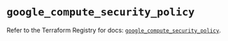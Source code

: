 # `google_compute_security_policy`

Refer to the Terraform Registry for docs: [`google_compute_security_policy`](https://registry.terraform.io/providers/hashicorp/google/5.42.0/docs/resources/compute_security_policy).
